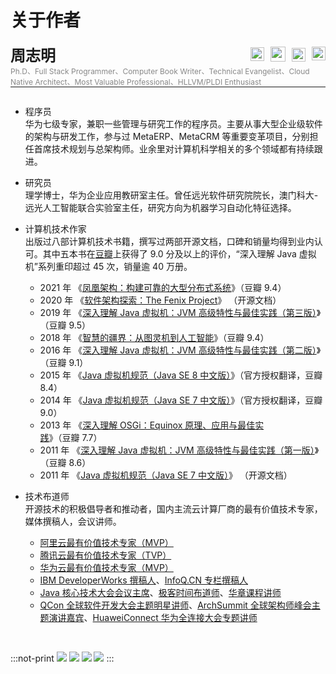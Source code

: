 # 关于作者

<font size=5><b>周志明</b></font>
<span style="top: 4px; position: relative; float:right">
<a href="https://github.com/fenixsoft" target="_blank" title="https://github.com/fenixsoft"> <img src="./images/github-brands.svg" style="width:22px; display:inline-block" /></a>
<a href="https://weibo.com/icyfenix" target="_blank" title="https://weibo.com/icyfenix"> <img src="./images/weibo-brands.svg" style="width:24px; display:inline-block; padding-left: 6px; top: 1px; position: relative; " /></a>
<a href="https://www.linkedin.com/in/icyfenix" target="_blank" title="https://linkedin.com/in/icyfenix"> <img src="./images/linkedin-brands.svg" style="width:22px; display:inline-block; padding-left: 6px; top: 1px; position: relative; " /></a>
<a href="mailto:icyfenix@gmail.com" target="_blank" title="icyfenix@gmail.com"> <img src="./images/mail-bulk-solid.svg" style="width:22px; display:inline-block; padding-left: 6px;  top: -1px; position: relative;" /></a>
</span>
<span style="font-size:12px; color:#888; display: block; ">Ph.D、Full Stack Programmer、Computer Book Writer、Technical Evangelist、Cloud Native Architect、Most Valuable Professional、HLLVM/PLDI Enthusiast</span>

<hr style="height: 1px;  top: -14px; position: relative;" />

- 程序员<br/>
  华为七级专家，兼职一些管理与研究工作的程序员。主要从事大型企业级软件的架构与研发工作，参与过 MetaERP、MetaCRM 等重要变革项目，分别担任首席技术规划与总架构师。业余里对计算机科学相关的多个领域都有持续跟进。

- 研究员<br/>
  理学博士，华为企业应用教研室主任。曾任远光软件研究院院长，澳门科大-远光人工智能联合实验室主任，研究方向为机器学习自动化特征选择。

- 计算机技术作家<br/>出版过八部计算机技术书籍，撰写过两部开源文档，口碑和销量均得到业内认可。其中五本书在[豆瓣](https://www.douban.com/)上获得了 9.0 分及以上的评价，“深入理解 Java 虚拟机”系列重印超过 45 次，销量逾 40 万册。
  - 2021 年 《[凤凰架构：构建可靠的大型分布式系统](https://icyfenix.cn/introduction/about-book.html)》（豆瓣 9.4）
  - 2020 年 《[软件架构探索：The Fenix Project](https://icyfenix.cn/)》 （开源文档）
  - 2019 年 《[深入理解 Java 虚拟机：JVM 高级特性与最佳实践（第三版）](https://book.douban.com/subject/34907497/)》（豆瓣 9.5）
  - 2018 年 《[智慧的疆界：从图灵机到人工智能](https://book.douban.com/subject/30379536/)》（豆瓣 9.4）
  - 2016 年 《[深入理解 Java 虚拟机：JVM 高级特性与最佳实践（第二版）](https://book.douban.com/subject/24722612/)》（豆瓣 9.1）
  - 2015 年 《[Java 虚拟机规范（Java SE 8 中文版）](https://book.douban.com/subject/26418340/)》（官方授权翻译，豆瓣 8.4）
  - 2014 年 《[Java 虚拟机规范（Java SE 7 中文版）](https://book.douban.com/subject/25792515/)》（官方授权翻译，豆瓣 9.0）
  - 2013 年 《[深入理解 OSGi：Equinox 原理、应用与最佳实践](https://book.douban.com/subject/21324330/)》（豆瓣 7.7）
  - 2011 年 《[深入理解 Java 虚拟机：JVM 高级特性与最佳实践（第一版）](https://book.douban.com/subject/6522893/)》（豆瓣 8.6）
  - 2011 年 《[Java 虚拟机规范（Java SE 7 中文版）](https://www.iteye.com/topic/1117824)》 （开源文档）

- 技术布道师<br/>
  开源技术的积极倡导者和推动者，国内主流云计算厂商的最有价值技术专家，媒体撰稿人，会议讲师。
  - [阿里云最有价值技术专家（MVP）](https://mvp.aliyun.com/mvp/detail/487)
  - [腾讯云最有价值技术专家（TVP）](https://cloud.tencent.com/tvp/132)
  - [华为云最有价值技术专家（MVP）](https://developer.huaweicloud.com/mvp/member)
  - [IBM DeveloperWorks 撰稿人]()、[InfoQ.CN 专栏撰稿人](https://www.infoq.cn/profile/CD59DD20F93F11/publish)
  - [Java 核心技术大会会议主席](https://ke.segmentfault.com/course/1650000041954414)、[极客时间布道师](https://time.geekbang.org/opencourse/intro/100064201)、[华章课程讲师](https://xie.infoq.cn/article/36ec9efa0697377af0d043b1e)
  - [QCon 全球软件开发大会主题明星讲师](https://qcon.infoq.cn/2020/shenzhen/)、[ArchSummit 全球架构师峰会主题演讲嘉宾](https://archsummit.infoq.cn/2021/shenzhen/presentation/4104)、[HuaweiConnect 华为全连接大会专题讲师](https://www.huawei.com/cn/events/huaweiconnect/agenda?type=%E4%B8%93%E9%A2%98%E6%BC%94%E8%AE%B2)

<br/>

:::not-print
<swiper :autoPlay='false'  :showIndicator='true' >
<slide><img src="./images/icyfenix.jpg" /></slide>
<slide><img src="./images/icyfenix2.jpg" /></slide>
<slide><img src="./images/icyfenix3.jpg" /></slide>
<slide><img src="./images/icyfenix4.jpg" /></slide>
</swiper>
:::
